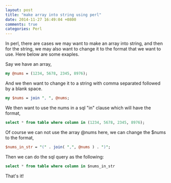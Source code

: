 ```yaml
---
layout: post
title: "make array into string using perl"
date: 2014-11-27 16:49:04 +0800
comments: true
categories: Perl
---
```

In perl, there are cases we may want to make an array into string, and then for the string, we may also want to change it to the format that we want to use. Here below are some exaples. 

Say we have an array, 

```pl
my @nums = (1234, 5678, 2345, 8976);
```

And we then want to change it to a string with comma separated followed by a blank space.  

```pl
my $nums = join ", ", @nums;
```

We then want to use the nums in a sql "in" clause which will have the format, 

```sql
select * from table where column in (1234, 5678, 2345, 8976);
```

Of course we can not use the array @nums here, we can change the $nums to the format, 

```pl
$nums_in_str = "(" . join( ",", @nums ) . ")";
```

Then we can do the sql query as the following:  

```sql
select * from table where column in $nums_in_str
```

That's it!